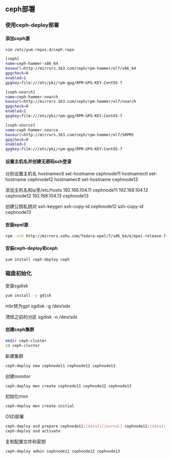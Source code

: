 ## ceph部署

### 使用ceph-deploy部署

#### 添加ceph源

```sh
vim /etc/yum.repos.d/ceph.repo

[ceph]
name=ceph-hammer-x86_64
baseurl=http://mirrors.163.com/ceph/rpm-hammer/el7/x86_64
gpgcheck=0
enabled=1
gpgkey=file:///etc/pki/rpm-gpg/RPM-GPG-KEY-CentOS-7

[ceph-noarch]
name=ceph-hammer-noarch
baseurl=http://mirrors.163.com/ceph/rpm-hammer/el7/noarch
gpgcheck=0
enabled=1
gpgkey=file:///etc/pki/rpm-gpg/RPM-GPG-KEY-CentOS-7

[ceph-source]
name=ceph-hammer-source
baseurl=http://mirrors.163.com/ceph/rpm-hammer/el7/SRPMS
gpgcheck=0
enabled=1
gpgkey=file:///etc/pki/rpm-gpg/RPM-GPG-KEY-CentOS-7
```

#### 设置主机名并创建无密码ssh登录

分别设置主机名
hostnamectl  set-hostname cephnode11
hostnamectl  set-hostname cephnode12
hostnamectl  set-hostname cephnode13

添加主机名和ip至/etc/hosts
192.168.104.11  cephnode11
192.168.104.12  cephnode12
192.168.104.13  cephnode13

创建公钥私钥对
ssh-keygen
ssh-copy-id cephnode12
ssh-copy-id cephnode13

#### 安装epel源

```sh
rpm -vih http://mirrors.sohu.com/fedora-epel/7/x86_64/e/epel-release-7-2.noarch.rpm
```
#### 安装ceph-deploy和ceph

```sh
yum install ceph-deploy ceph
```

### 磁盘初始化
安装sgdisk

```sh
yum install -y gdisk
```

mbr转为gpt
sgdisk -g /dev/sdx

清除之前的分区
sgdisk -o /dev/sdx

#### 创建ceph集群

```sh
mkdir ceph-cluster
cd ceph-cluster
```

新建集群

```sh
ceph-deploy new cephnode11 cephnode12 cephnode13
```

创建monitor
```sh
ceph-deploy mon create cephnode11 cephnode12 cephnode13
```

初始化mon
```sh
ceph-deploy mon create-initial
```

OSD部署
```sh
ceph-deploy osd prepare cephnode11:[data]:[journal] cephnode12:[data]:[journal] ...
ceph-deploy osd activate
```

复制配置文件和密钥
```sh
ceph-deploy admin cephnode11 cephnode12 cephnode13
```

